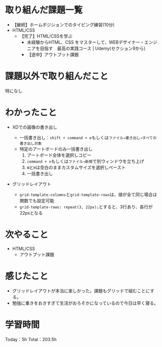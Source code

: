 # 取り組んだ課題一覧
- 【継続】ホームポジションでのタイピング練習(10分)
- HTML/CSS
  - 【完了】HTML/CSSを学ぶ
  	- 未経験からHTML、CSS をマスターして、WEBデザイナー・エンジニアを目指す　最高の実践コース | Udemy(セクション9から)
	- 【途中】アウトプット課題

# 課題以外で取り組んだこと
特になし

# わかったこと
- XDでの画像の書き出し
	- 一括書き出し：`shift + command + e`もしくは`ファイル→書き出し→すべての書き出し対象`
	- 特定のアートボードのみ一括書き出し  
		1. アートボード全体を選択しコピー
		1. `command + n`もしくは`ファイル→新規`で別ウィンドウを立ち上げ
		1. `W`と`H`は空白のままカスタムサイズを選択しペースト
		1. 一括書き出し

- グリッドレイアウト
	- `grid-template-columns`と`grid-template-rows`は、値が全て同じ場合は関数でも設定可能
	- `grid-template-rows: repeat(3, 22px);`とすると、3行あり、各行が22pxとなる

# 次やること
- HTML/CSS
  - アウトプット課題

# 感じたこと
- グリッドレイアウトが本当に楽しかった。課題もグリッドで組むことにする。
- 勉強に重きをおきすぎて生活がおろそかになっているので今日は早く寝る。

# 学習時間
Today：5h Total：203.5h
